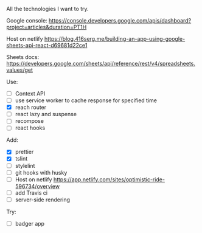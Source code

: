 All the technologies I want to try.

Google console:
https://console.developers.google.com/apis/dashboard?project=articles&duration=PT1H

Host on netlify
https://blog.416serg.me/building-an-app-using-google-sheets-api-react-d69681d22ce1

Sheets docs:
https://developers.google.com/sheets/api/reference/rest/v4/spreadsheets.values/get

Use:

- [ ] Context API
- [ ] use service worker to cache response for specified time
- [x] reach router
- [ ] react lazy and suspense
- [ ] recompose
- [ ] react hooks

Add:

- [x] prettier
- [x] tslint
- [ ] stylelint
- [ ] git hooks with husky
- [ ] Host on netlify https://app.netlify.com/sites/optimistic-ride-596734/overview
- [ ] add Travis ci
- [ ] server-side rendering

Try:

- [ ] badger app
